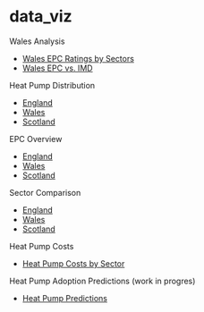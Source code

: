 # data_viz

Wales Analysis

- <a href="Wales_EPC.html" title="Wales EPC">Wales EPC Ratings by Sectors</a>
- <a href="Wales_EPC_IMD.html" title="Wales EPC IMD">Wales EPC vs. IMD</a>



Heat Pump Distribution

- <a href="Heat_Pumps_England.html" title="England">England</a>
- <a href="Heat_Pumps_Wales.html" title="Wales">Wales</a>
- <a href="Heat_Pumps_Scotland.html" title="Scotland">Scotland</a>




EPC Overview

- <a href="Weighted_EPC_England.html" title="England">England</a>
- <a href="Weighted_EPC_Wales.html" title="Wales">Wales</a>
- <a href="Weighted_EPC_Scotland.html" title="Scotland">Scotland</a>



Sector Comparison

- <a href="Sector_Comparison_England.html" title="England">England</a>
- <a href="Sector_Comparison_Wales.html" title="Wales">Wales</a>
- <a href="Sector_Comparison_Scotland.html" title="Scotland">Scotland</a>

Heat Pump Costs

- <a href="Costs.html" title="Scotland">Heat Pump Costs by Sector</a>



Heat Pump Adoption Predictions (work in progres)

- <a href="Coverage.html" title="Heat Pump Predictions">Heat Pump Predictions</a>

